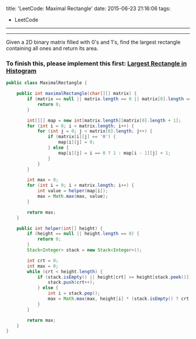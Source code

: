 title: 'LeetCode: Maximal Rectangle'
date: 2015-06-23 21:16:06
tags:
 - LeetCode
---
<hr/>    
Given a 2D binary matrix filled with 0's and 1's, find the largest rectangle containing all ones and return its area.

### To finish this, please implement this first: [Largest Rectangle in Histogram](LeetCode-Largest-Rectangle-in-Histogram.html)
```java
public class MaximalRectangle {

	public int maximalRectangle(char[][] matrix) {
		if (matrix == null || matrix.length == 0 || matrix[0].length == 0) {
			return 0;
		}

		int[][] map = new int[matrix.length][matrix[0].length + 1];
		for (int i = 0; i < matrix.length; i++) {
			for (int j = 0; j < matrix[0].length; j++) {
				if (matrix[i][j] == '0') {
					map[i][j] = 0;
				} else {
					map[i][j] = i == 0 ? 1 : map[i - 1][j] + 1;
				}
			}
		}

		int max = 0;
		for (int i = 0; i < matrix.length; i++) {
			int value = helper(map[i]);
			max = Math.max(max, value);
		}

		return max;
	}

	public int helper(int[] height) {
		if (height == null || height.length == 0) {
			return 0;
		}
		Stack<Integer> stack = new Stack<Integer>();

		int crt = 0;
		int max = 0;
		while (crt < height.length) {
			if (stack.isEmpty() || height[crt] >= height[stack.peek()]) {
				stack.push(crt++);
			} else {
				int i = stack.pop();
				max = Math.max(max, height[i] * (stack.isEmpty() ? crt : crt - stack.peek() - 1));
			}
		}

		return max;
	}
}
```